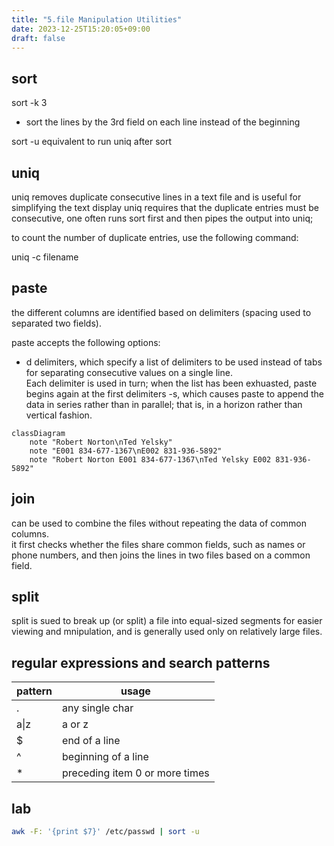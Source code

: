 ```yaml
---
title: "5.file Manipulation Utilities"
date: 2023-12-25T15:20:05+09:00
draft: false
---
```


## sort

sort -k 3 <filename>

- sort the lines by the 3rd field on each line instead of the beginning

sort -u <filename>
equivalent to run uniq after sort

## uniq

uniq removes duplicate consecutive lines in a text file and is useful for simplifying the text display
uniq requires that the duplicate entries must be consecutive, one often runs sort first and then pipes the output into uniq;

to count the number of duplicate entries, use the following command:

uniq -c filename

## paste

the different columns are identified based on delimiters (spacing used to separated two fields).

paste accepts the following options:

- d delimiters, which specify a list of delimiters to be used instead of tabs for separating consecutive values on a single line.  
  Each delimiter is used in turn;
  when the list has been exhuasted, paste begins again at the first delimiters
  -s, which causes paste to append the data in series rather than in parallel; that is, in a horizon rather than vertical fashion.

```mermaid
classDiagram
    note "Robert Norton\nTed Yelsky"
    note "E001 834-677-1367\nE002 831-936-5892"
    note "Robert Norton E001 834-677-1367\nTed Yelsky E002 831-936-5892"
```

## join

can be used to combine the files without repeating the data of common columns.  
it first checks whether the files share common fields, such as names or phone numbers, and then joins the lines in two files based on a common field.

## split

split is sued to break up (or split) a file into equal-sized segments for easier viewing and mnipulation, and is generally used only on relatively large files.

## regular expressions and search patterns

| pattern | usage                          |
| ------- | ------------------------------ |
| .       | any single char                |
| a\|z    | a or z                         |
| $       | end of a line                  |
| ^       | beginning of a line            |
| \*      | preceding item 0 or more times |

## lab

```bash
awk -F: '{print $7}' /etc/passwd | sort -u
```
